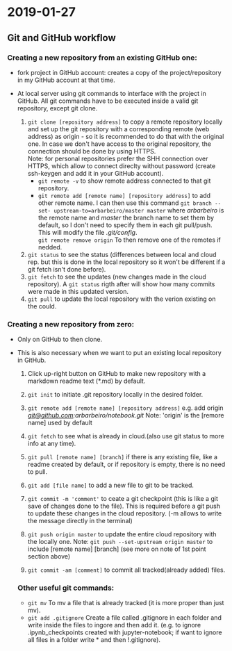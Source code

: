# 2019-01-27
## Git and GitHub workflow

### Creating a new repository from an existing GitHub one:

- fork project in GitHub account: creates a copy of the project/repository in my GitHub account at that time.

- At local server using git commands to interface with the project in GitHub. All git commands have to be executed inside a valid git repository, except git clone.

    1. `git clone [repository address]` to copy a remote repository locally and set up the git repository with a corresponding remote 
    (web address) as origin - so it is recommended to do that with the original one. In case we don't have access to the original 
    repository, the connection should be done by using HTTPS.  
        Note: for personal repositories prefer the SHH connection over HTTPS, which allow to connect direclty without password (create 
        ssh-keygen and add it in your GitHub account).
        * `git remote -v` to show remote address connected to that git repository. 
        * `git remote add [remote name] [repository address]` to add other remote name. I can then use this command `git branch --set-
        upstream-to=arbarbeiro/master master` where *arbarbeiro* is the remote name and *master* the branch name to set them by default, 
        so I don't need to specify them in each git pull/push. This will modify the file *.git/config*.  
        `git remote remove origin` To then remove one of the remotes if nedded.
    2. `git status` to see the status (differences between local and cloud rep. but this is done in the local repository so it won't be 
    different if a git fetch isn't done before).
    3. `git fetch` to see the updates (new changes made in the cloud repository). A `git status` rigth after will show how many commits 
    were made in this updated version.
    4. `git pull` to update the local repository with the verion existing on the could.


### Creating a new repository from zero:
- Only on GitHub to then clone.
- This is also necessary when we want to put an existing local repository in GitHub.

    1. Click up-right button on GitHub to make new repository with a markdown readme text (*.md) by default.
    2. `git init` to initiate .git repository locally in the desired folder.
    3. `git remote add [remote name] [repository address]`
    e.g. add origin *git@github.com:arbarbeiro/notebook.git*
    Note: 'origin' is the [remore name] used by default  
    4. `git fetch` to see what is already in cloud.(also use git status to more info at any time).
    5. `git pull [remote name] [branch]` if there is any existing file, like a readme created by default, or if repository is empty, there is no need to pull.
    6. `git add [file name]` to add a new file to git to be tracked. 
    7. `git commit -m 'comment'` to ceate a git checkpoint (this is like a git save of changes done to the file). This is required before a git push to update these changes in the cloud repository. (-m allows to write the message directly in the terminal)
    9. `git push origin master` to update the entire cloud repository with the locally one.
    Note: `git push --set-upstream origin master` to include [remote name] [branch] (see more on note of 1st point section above)
    

    10. `git commit -am [comment]` to commit all tracked(already added) files.
      
    ### Other useful git commands:
    * `git mv` To mv a file that is already tracked (it is more proper than just mv).
    - `git add .gitignore` Create a file called .gitignore in each folder and write inside the files to ingore and then add it. (e.g. to ignore .ipynb_checkpoints created with jupyter-notebook; if want to ignore all files in a folder write * and then !.gitignore).
    
